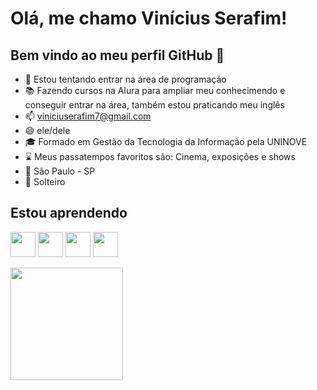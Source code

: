 # Olá, me chamo Vinícius Serafim! 
## Bem vindo ao meu perfil GitHub 👋

- :mag_right: Estou tentando entrar na área de programação
- :books: Fazendo cursos na Alura para ampliar meu conhecimendo e conseguir entrar na área, também estou praticando meu inglês
- 📫 viniciuserafim7@gmail.com
- 😄 ele/dele
- :mortar_board: Formado em Gestão da Tecnologia da Informação pela UNINOVE
- :hourglass: Meus passatempos favoritos são: Cinema, exposições e shows
- :pushpin: São Paulo - SP
- :ring: Solteiro

## Estou aprendendo
<img src="https://cdn.jsdelivr.net/gh/devicons/devicon@latest/icons/javascript/javascript-original.svg" width="40" height="40" /> <img src="https://cdn.jsdelivr.net/gh/devicons/devicon@latest/icons/html5/html5-original.svg" width="40" height="40"/> <img src="https://cdn.jsdelivr.net/gh/devicons/devicon@latest/icons/git/git-original.svg" width="40" height="40"/> <img src="https://cdn.jsdelivr.net/gh/devicons/devicon@latest/icons/css3/css3-original.svg" width="40" height="40"/>
          
          

          
<div>
<a href="https://github.com/vxnissu">
<img loading="lazy" height="180em" src="https://github-readme-stats.vercel.app/api/top-langs/?username=vxnissu&layout=compact&langs_count=7&theme=dracula"/>
</div>
